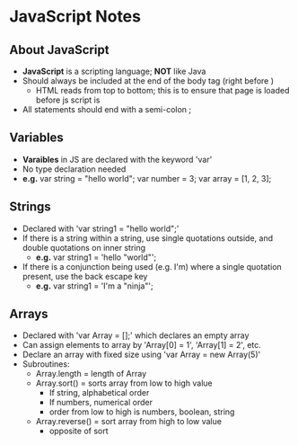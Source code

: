 # JavaScript Notes

## About JavaScript
- **JavaScript** is a scripting language; **NOT** like Java
- Should always be included at the end of the  body tag (right before </body>)
  - HTML reads from top to bottom; this is to ensure that page is loaded before js script is
- All statements should end with a semi-colon ;

## Variables
- **Varaibles** in JS are declared with the keyword 'var'
- No type declaration needed
- **e.g.** var string = "hello world";
       var number = 3;
       var array = [1, 2, 3];

## Strings
- Declared with 'var string1 = "hello world";'
- If there is a string within a string, use single quotations outside, and double quotations on
  inner string
  - **e.g.** var string1 = 'hello "world"';
- If there is a conjunction being used (e.g. I'm) where a single quotation present, use the
  back escape key
  - **e.g.** var string1 = 'I\'m a "ninja"';

## Arrays
- Declared with 'var Array = [];' which declares an empty array
- Can assign elements to array by 'Array[0] = 1', 'Array[1] = 2', etc.
- Declare an array with fixed size using 'var Array = new Array(5)'
- Subroutines:
  - Array.length = length of Array
  - Array.sort() = sorts array from low to high value
      - If string, alphabetical order
      - If numbers, numerical order
      - order from low to high is numbers, boolean, string
  - Array.reverse() = sort array from high to low value
      - opposite of sort
